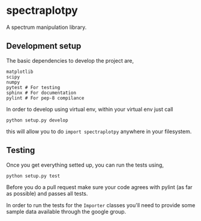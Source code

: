 spectraplotpy
=============

A spectrum manipulation library.

Development setup
-----------------

The basic dependencies to develop the project are,

    matplotlib
    scipy
    numpy
    pytest # For testing
    sphinx # For documentation
    pylint # For pep-8 compilance

In order to develop using virtual env, within your virtual env just call

    python setup.py develop

this will allow you to do `import spectraplotpy` anywhere in your filesystem.

Testing
-------

Once you get everything setted up, you can run the tests using,

    python setup.py test

Before you do a pull request make sure your code agrees with pylint
(as far as possible) and passes all tests.

In order to run the tests for the `Importer` classes you'll need to
provide some sample data available through the google group.
